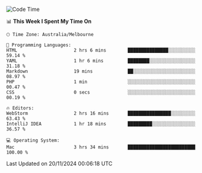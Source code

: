 <!--START_SECTION:waka-->
![Code Time](http://img.shields.io/badge/Code%20Time-3%20hrs%2024%20mins-blue)

📊 **This Week I Spent My Time On** 

```text
🕑︎ Time Zone: Australia/Melbourne

💬 Programming Languages: 
HTML                     2 hrs 6 mins        ███████████████░░░░░░░░░░   59.14 % 
YAML                     1 hr 6 mins         ████████░░░░░░░░░░░░░░░░░   31.18 % 
Markdown                 19 mins             ██░░░░░░░░░░░░░░░░░░░░░░░   08.97 % 
PHP                      1 min               ░░░░░░░░░░░░░░░░░░░░░░░░░   00.47 % 
CSS                      0 secs              ░░░░░░░░░░░░░░░░░░░░░░░░░   00.19 % 

🔥 Editors: 
WebStorm                 2 hrs 16 mins       ████████████████░░░░░░░░░   63.43 % 
IntelliJ IDEA            1 hr 18 mins        █████████░░░░░░░░░░░░░░░░   36.57 % 

💻 Operating System: 
Mac                      3 hrs 34 mins       █████████████████████████   100.00 % 
```


 Last Updated on 20/11/2024 00:06:18 UTC
<!--END_SECTION:waka-->